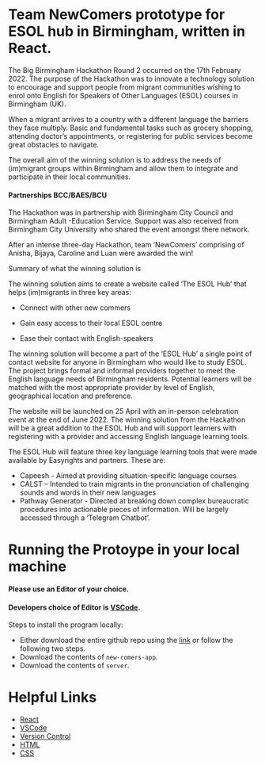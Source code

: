 # Team NewComers prototype for ESOL hub in Birmingham, written in React.
The Big Birmingham Hackathon Round 2 occurred on the 17th February 2022. The purpose of the Hackathon was to innovate a technology solution to encourage and support people from migrant communities wishing to enrol onto English for Speakers of Other Languages (ESOL) courses in Birmingham (UK).

When a migrant arrives to a country with a different language the barriers they face multiply. Basic and fundamental tasks such as grocery shopping, attending doctor’s appointments, or registering for public services become great obstacles to navigate. 

The overall aim of the winning solution is to address the needs of (im)migrant groups within Birmingham and allow them to integrate and participate in their local communities.

#### Partnerships BCC/BAES/BCU

The Hackathon was in partnership with Birmingham City Council and Birmingham Adult -Education Service. Support was also received from Birmingham City University who shared the event amongst there network. 

After an intense three-day Hackathon, team ‘NewComers’ comprising of Anisha, Bijaya, Caroline and Luan were awarded the win!

Summary of what the winning solution is

The winning solution aims to create a website called ‘The ESOL Hub’ that helps (im)migrants in three key areas:

* Connect with other new commers 

* Gain easy access to their local ESOL centre

* Ease their contact with English-speakers

The winning solution will become a part of the ‘ESOL Hub’ a single point of contact website for anyone in Birmingham who would like to study ESOL.  The project brings formal and informal providers together to meet the English language needs of Birmingham residents.  Potential learners will be matched with the most appropriate provider by level of English, geographical location and preference. 

The website will be launched on 25 April with an in-person celebration event at the end of June 2022. The winning solution from the Hackathon will be a great addition to the ESOL Hub and will support learners with registering with a provider and accessing English language learning tools.

The ESOL Hub will feature three key language learning tools that were made available by Easyrights and partners. These are:
* Capeesh - Aimed at providing situation-specific language courses
* CALST – Intended to train migrants in the pronunciation of challenging sounds and words in their new languages
* Pathway Generator - Directed at breaking down complex bureaucratic procedures into actionable pieces of information. Will be largely accessed through a ‘Telegram Chatbot’. 

# Running the Protoype in your local machine

#### Please use an Editor of your choice.
#### Developers choice of Editor is [VSCode](https://code.visualstudio.com/).

Steps to install the program locally:
- Either download the entire github repo using the [link](https://github.com/newcomers-bcc-project/React-app) or follow the following two steps.
- Download the contents of `new-comers-app`.
- Download the contents of `server`.


# Helpful Links
* [React](https://reactjs.org/)
* [VSCode](https://code.visualstudio.com/)
* [Version Control](https://en.wikipedia.org/wiki/Version_control)
* [HTML](https://developer.mozilla.org/en-US/docs/Web/HTML)
* [CSS](https://developer.mozilla.org/en-US/docs/Web/CSS)
